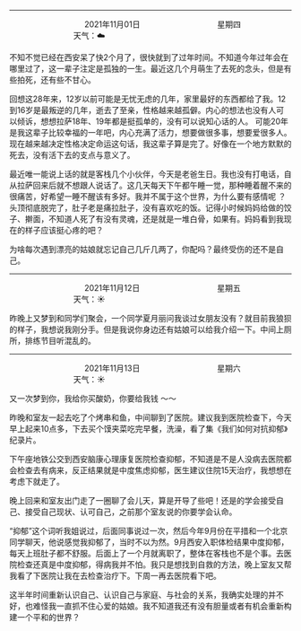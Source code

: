 ***
&nbsp;&nbsp;&nbsp;&nbsp;&nbsp;&nbsp;&nbsp;&nbsp;&nbsp;&nbsp;&nbsp;&nbsp;&nbsp;&nbsp;&nbsp;&nbsp;&nbsp;&nbsp;
&nbsp;&nbsp;&nbsp;&nbsp;&nbsp;&nbsp;&nbsp;&nbsp;&nbsp;&nbsp;&nbsp;&nbsp;&nbsp;&nbsp;           2021年11月01日
&nbsp;&nbsp;&nbsp;&nbsp;&nbsp;&nbsp;&nbsp;&nbsp;&nbsp;&nbsp;&nbsp;&nbsp;&nbsp;&nbsp;&nbsp;&nbsp;&nbsp;&nbsp;
&nbsp;&nbsp;&nbsp;&nbsp;&nbsp;&nbsp;&nbsp;&nbsp;&nbsp;&nbsp;&nbsp;&nbsp;&nbsp;&nbsp;                星期四
&nbsp;&nbsp;&nbsp;&nbsp;&nbsp;&nbsp;&nbsp;&nbsp;&nbsp;&nbsp;&nbsp;&nbsp;&nbsp;&nbsp;&nbsp;&nbsp;&nbsp;&nbsp;
&nbsp;&nbsp;&nbsp;&nbsp;&nbsp;&nbsp;&nbsp;&nbsp;&nbsp;&nbsp;&nbsp;&nbsp;&nbsp;&nbsp;&nbsp;&nbsp;&nbsp;&nbsp;
&nbsp;&nbsp;&nbsp;&nbsp;&nbsp;&nbsp;&nbsp;&nbsp;&nbsp;                                       天气：☁️

不知不觉已经在西安呆了快2个月了，很快就到了过年时间。不知道今年过年会在哪里过了，这一辈子注定是孤独的一生。最近这几个月萌生了去死的念头，但是有些拍死，还有些不甘心。

回想这28年来，12岁以前可能是无忧无虑的几年，家里最好的东西都给了我。12到16岁是最叛逆的几年，逝去了至亲，性格越来越孤僻。内心的想法也没有人可以倾诉，想想拉萨18年、19年都是挺孤单的，没有可以说知心话的人。
可能20年是我这辈子比较幸福的一年吧，内心充满了活力，想要做很多事，想要爱很多人。现在越来越决定性格决定命运这句话，我这辈子算是完了。好像在一个地方默默的死去，没有活下去的支点与意义了。

最近唯一能说上话的就是客栈几个小伙伴，今天是老爸生日。我也没有打电话，自从拉萨回来后就不想跟人说话了。这几天每天下午都午睡一觉，那种睡着醒不来的很痛苦，好希望一睡不醒该有多好。我并不属于这个世界，为什么要有感情呢
？头顶彻底脱完了，肚子老是痛拉肚子，没有喜欢吃的饭。记得小时候妈妈给做的饺子、擀面，不知道人死了有没有灵魂，还是就是一堆白骨，如果有。妈妈看到我现在的样子应该挺心疼的吧？

为啥每次遇到漂亮的姑娘就忘记自己几斤几两了，你配吗？最终受伤的还不是自己。


***
&nbsp;&nbsp;&nbsp;&nbsp;&nbsp;&nbsp;&nbsp;&nbsp;&nbsp;&nbsp;&nbsp;&nbsp;&nbsp;&nbsp;&nbsp;&nbsp;&nbsp;&nbsp;
&nbsp;&nbsp;&nbsp;&nbsp;&nbsp;&nbsp;&nbsp;&nbsp;&nbsp;&nbsp;&nbsp;&nbsp;&nbsp;&nbsp;           2021年11月12日
&nbsp;&nbsp;&nbsp;&nbsp;&nbsp;&nbsp;&nbsp;&nbsp;&nbsp;&nbsp;&nbsp;&nbsp;&nbsp;&nbsp;&nbsp;&nbsp;&nbsp;&nbsp;
&nbsp;&nbsp;&nbsp;&nbsp;&nbsp;&nbsp;&nbsp;&nbsp;&nbsp;&nbsp;&nbsp;&nbsp;&nbsp;&nbsp;                星期五
&nbsp;&nbsp;&nbsp;&nbsp;&nbsp;&nbsp;&nbsp;&nbsp;&nbsp;&nbsp;&nbsp;&nbsp;&nbsp;&nbsp;&nbsp;&nbsp;&nbsp;&nbsp;
&nbsp;&nbsp;&nbsp;&nbsp;&nbsp;&nbsp;&nbsp;&nbsp;&nbsp;&nbsp;&nbsp;&nbsp;&nbsp;&nbsp;&nbsp;&nbsp;&nbsp;&nbsp;
&nbsp;&nbsp;&nbsp;&nbsp;&nbsp;&nbsp;&nbsp;&nbsp;&nbsp;                                       天气：☀️


昨晚上又梦到和同学们聚会，一个同学夏月丽问我谈过女朋友没有？就目前我狼狈的样子，我想说我刚分手。但是我说你身边还有姑娘可以给我介绍一下。中间上厕所，排练节目听混乱的。


***
&nbsp;&nbsp;&nbsp;&nbsp;&nbsp;&nbsp;&nbsp;&nbsp;&nbsp;&nbsp;&nbsp;&nbsp;&nbsp;&nbsp;&nbsp;&nbsp;&nbsp;&nbsp;
&nbsp;&nbsp;&nbsp;&nbsp;&nbsp;&nbsp;&nbsp;&nbsp;&nbsp;&nbsp;&nbsp;&nbsp;&nbsp;&nbsp;           2021年11月13日
&nbsp;&nbsp;&nbsp;&nbsp;&nbsp;&nbsp;&nbsp;&nbsp;&nbsp;&nbsp;&nbsp;&nbsp;&nbsp;&nbsp;&nbsp;&nbsp;&nbsp;&nbsp;
&nbsp;&nbsp;&nbsp;&nbsp;&nbsp;&nbsp;&nbsp;&nbsp;&nbsp;&nbsp;&nbsp;&nbsp;&nbsp;&nbsp;                星期六
&nbsp;&nbsp;&nbsp;&nbsp;&nbsp;&nbsp;&nbsp;&nbsp;&nbsp;&nbsp;&nbsp;&nbsp;&nbsp;&nbsp;&nbsp;&nbsp;&nbsp;&nbsp;
&nbsp;&nbsp;&nbsp;&nbsp;&nbsp;&nbsp;&nbsp;&nbsp;&nbsp;&nbsp;&nbsp;&nbsp;&nbsp;&nbsp;&nbsp;&nbsp;&nbsp;&nbsp;
&nbsp;&nbsp;&nbsp;&nbsp;&nbsp;&nbsp;&nbsp;&nbsp;&nbsp;                                       天气：☀️

又一次梦到你，我给你买酸奶，你要给我钱 ～～

昨晚和室友一起去吃了个烤串和鱼，中间聊到了医院。建议我到医院检查下，今天早上起来10点多，下去买个馍夹菜吃完早餐，洗澡，看了集《我们如何对抗抑郁》纪录片。

下午座地铁公交到西安脑康心理康复医院检查抑郁，不知道是不是人没病去医院都会检查去有病来，反正结果就是中度焦虑抑郁，医生建议住院15天治疗，我想想在考虑下就走了。

晚上回来和室友出门走了一圈聊了会儿天，算是开导了些吧！还是的学会接受自己、接受自己现状、认可自己，之前那个室友说的你要学会认命。

“抑郁”这个词听我姐说过，后面同事说过一次，然后今年9月份在平措和一个北京同学聊天，他说感觉我抑郁了，当时不以为然。9月西安入职体检结果中度抑郁，每天上班肚子都不舒服。后面上了一个月就离职了，整体在客栈也不是个事。去医院检查还真是中度抑郁，得病我并不怕。我只是想找到自救的方法，晚上室友又帮我看了下医院让我在去检查治疗下。下周一再去医院看下吧。

这半年时间重新认识自己、认识自己与家庭、与社会的关系，我确实处理的并不好，也难怪我一直抓不住心爱的姑娘。我不知道我还有没有胆量或者有机会重新构建一个平和的世界？
